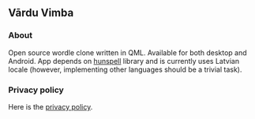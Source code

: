 ## Vārdu Vimba

### About

Open source wordle clone written in QML. Available for both desktop and Android.
App depends on [hunspell](http://hunspell.github.io/) library and is currently uses Latvian locale (however, implementing other languages should be a trivial task).

### Privacy policy

Here is the [privacy policy](privacy_policy.md).
